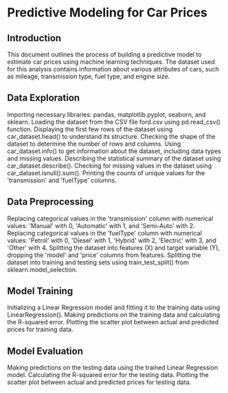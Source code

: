 # Predictive Modeling for Car Prices

## Introduction
This document outlines the process of building a predictive model to estimate car prices using machine learning techniques. The dataset used for this analysis contains information about various attributes of cars, such as mileage, transmission type, fuel type, and engine size.

## Data Exploration
Importing necessary libraries: pandas, matplotlib.pyplot, seaborn, and sklearn.
Loading the dataset from the CSV file ford.csv using pd.read_csv() function.
Displaying the first few rows of the dataset using car_dataset.head() to understand its structure.
Checking the shape of the dataset to determine the number of rows and columns.
Using car_dataset.info() to get information about the dataset, including data types and missing values.
Describing the statistical summary of the dataset using car_dataset.describe().
Checking for missing values in the dataset using car_dataset.isnull().sum().
Printing the counts of unique values for the 'transmission' and 'fuelType' columns.

## Data Preprocessing
Replacing categorical values in the 'transmission' column with numerical values: 'Manual' with 0, 'Automatic' with 1, and 'Semi-Auto' with 2.
Replacing categorical values in the 'fuelType' column with numerical values: 'Petrol' with 0, 'Diesel' with 1, 'Hybrid' with 2, 'Electric' with 3, and 'Other' with 4.
Splitting the dataset into features (X) and target variable (Y), dropping the 'model' and 'price' columns from features.
Splitting the dataset into training and testing sets using train_test_split() from sklearn.model_selection.

## Model Training
Initializing a Linear Regression model and fitting it to the training data using LinearRegression().
Making predictions on the training data and calculating the R-squared error.
Plotting the scatter plot between actual and predicted prices for training data.

## Model Evaluation
Making predictions on the testing data using the trained Linear Regression model.
Calculating the R-squared error for the testing data.
Plotting the scatter plot between actual and predicted prices for testing data.
